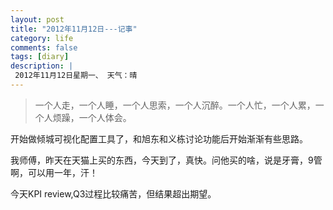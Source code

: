 ```yaml
---
layout: post
title: "2012年11月12日---记事"
category: life
comments: false
tags: [diary]
description: |
 2012年11月12日星期一、 天气：晴
---
```


> ​一个人走，一个人睡，一个人思索，一个人沉醉。一个人忙，一个人累，一个人烦躁，一个人体会。

开始做倾城可视化配置工具了，和旭东和义栋讨论功能后开始渐渐有些思路。

我师傅，昨天在天猫上买的东西，今天到了，真快。问他买的啥，说是牙膏，9管啊，可以用一年，汗！

今天KPI review,Q3过程比较痛苦，但结果超出期望。
